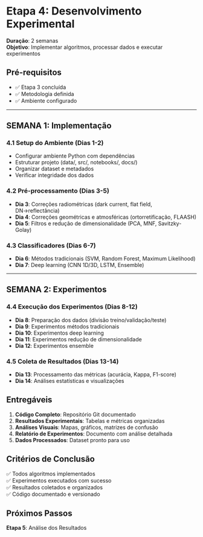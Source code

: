 # Etapa 4: Desenvolvimento Experimental

**Duração**: 2 semanas  
**Objetivo**: Implementar algoritmos, processar dados e executar experimentos

## Pré-requisitos
- ✅ Etapa 3 concluída
- ✅ Metodologia definida
- ✅ Ambiente configurado

---

## SEMANA 1: Implementação

### 4.1 Setup do Ambiente (Dias 1-2)
- Configurar ambiente Python com dependências
- Estruturar projeto (data/, src/, notebooks/, docs/)
- Organizar dataset e metadados
- Verificar integridade dos dados

### 4.2 Pré-processamento (Dias 3-5)
- **Dia 3**: Correções radiométricas (dark current, flat field, DN→reflectância)
- **Dia 4**: Correções geométricas e atmosféricas (ortorretificação, FLAASH)
- **Dia 5**: Filtros e redução de dimensionalidade (PCA, MNF, Savitzky-Golay)

### 4.3 Classificadores (Dias 6-7)
- **Dia 6**: Métodos tradicionais (SVM, Random Forest, Maximum Likelihood)
- **Dia 7**: Deep learning (CNN 1D/3D, LSTM, Ensemble)

---

## SEMANA 2: Experimentos

### 4.4 Execução dos Experimentos (Dias 8-12)
- **Dia 8**: Preparação dos dados (divisão treino/validação/teste)
- **Dia 9**: Experimentos métodos tradicionais
- **Dia 10**: Experimentos deep learning
- **Dia 11**: Experimentos redução de dimensionalidade
- **Dia 12**: Experimentos ensemble

### 4.5 Coleta de Resultados (Dias 13-14)
- **Dia 13**: Processamento das métricas (acurácia, Kappa, F1-score)
- **Dia 14**: Análises estatísticas e visualizações

## Entregáveis

1. **Código Completo**: Repositório Git documentado
2. **Resultados Experimentais**: Tabelas e métricas organizadas
3. **Análises Visuais**: Mapas, gráficos, matrizes de confusão
4. **Relatório de Experimentos**: Documento com análise detalhada
5. **Dados Processados**: Dataset pronto para uso

## Critérios de Conclusão

✅ Todos algoritmos implementados  
✅ Experimentos executados com sucesso  
✅ Resultados coletados e organizados  
✅ Código documentado e versionado  

## Próximos Passos
**Etapa 5**: Análise dos Resultados 